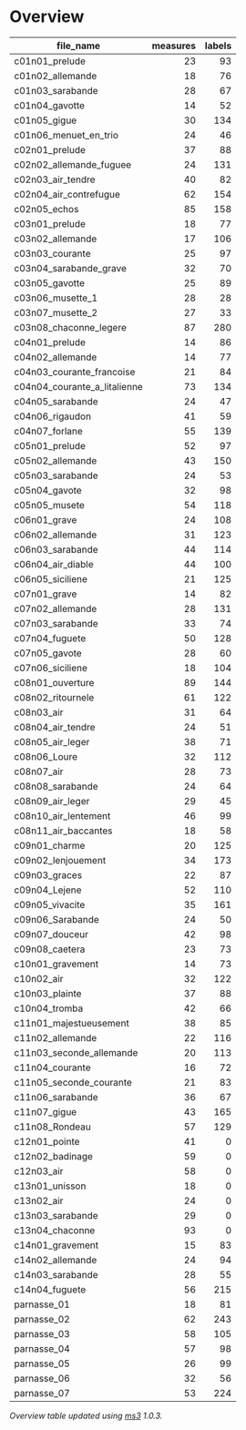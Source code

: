 

# Overview
|         file_name          |measures|labels|
|----------------------------|-------:|-----:|
|c01n01_prelude              |      23|    93|
|c01n02_allemande            |      18|    76|
|c01n03_sarabande            |      28|    67|
|c01n04_gavotte              |      14|    52|
|c01n05_gigue                |      30|   134|
|c01n06_menuet_en_trio       |      24|    46|
|c02n01_prelude              |      37|    88|
|c02n02_allemande_fuguee     |      24|   131|
|c02n03_air_tendre           |      40|    82|
|c02n04_air_contrefugue      |      62|   154|
|c02n05_echos                |      85|   158|
|c03n01_prelude              |      18|    77|
|c03n02_allemande            |      17|   106|
|c03n03_courante             |      25|    97|
|c03n04_sarabande_grave      |      32|    70|
|c03n05_gavotte              |      25|    89|
|c03n06_musette_1            |      28|    28|
|c03n07_musette_2            |      27|    33|
|c03n08_chaconne_legere      |      87|   280|
|c04n01_prelude              |      14|    86|
|c04n02_allemande            |      14|    77|
|c04n03_courante_francoise   |      21|    84|
|c04n04_courante_a_litalienne|      73|   134|
|c04n05_sarabande            |      24|    47|
|c04n06_rigaudon             |      41|    59|
|c04n07_forlane              |      55|   139|
|c05n01_prelude              |      52|    97|
|c05n02_allemande            |      43|   150|
|c05n03_sarabande            |      24|    53|
|c05n04_gavote               |      32|    98|
|c05n05_musete               |      54|   118|
|c06n01_grave                |      24|   108|
|c06n02_allemande            |      31|   123|
|c06n03_sarabande            |      44|   114|
|c06n04_air_diable           |      44|   100|
|c06n05_siciliene            |      21|   125|
|c07n01_grave                |      14|    82|
|c07n02_allemande            |      28|   131|
|c07n03_sarabande            |      33|    74|
|c07n04_fuguete              |      50|   128|
|c07n05_gavote               |      28|    60|
|c07n06_siciliene            |      18|   104|
|c08n01_ouverture            |      89|   144|
|c08n02_ritournele           |      61|   122|
|c08n03_air                  |      31|    64|
|c08n04_air_tendre           |      24|    51|
|c08n05_air_leger            |      38|    71|
|c08n06_Loure                |      32|   112|
|c08n07_air                  |      28|    73|
|c08n08_sarabande            |      24|    64|
|c08n09_air_leger            |      29|    45|
|c08n10_air_lentement        |      46|    99|
|c08n11_air_baccantes        |      18|    58|
|c09n01_charme               |      20|   125|
|c09n02_lenjouement          |      34|   173|
|c09n03_graces               |      22|    87|
|c09n04_Lejene               |      52|   110|
|c09n05_vivacite             |      35|   161|
|c09n06_Sarabande            |      24|    50|
|c09n07_douceur              |      42|    98|
|c09n08_caetera              |      23|    73|
|c10n01_gravement            |      14|    73|
|c10n02_air                  |      32|   122|
|c10n03_plainte              |      37|    88|
|c10n04_tromba               |      42|    66|
|c11n01_majestueusement      |      38|    85|
|c11n02_allemande            |      22|   116|
|c11n03_seconde_allemande    |      20|   113|
|c11n04_courante             |      16|    72|
|c11n05_seconde_courante     |      21|    83|
|c11n06_sarabande            |      36|    67|
|c11n07_gigue                |      43|   165|
|c11n08_Rondeau              |      57|   129|
|c12n01_pointe               |      41|     0|
|c12n02_badinage             |      59|     0|
|c12n03_air                  |      58|     0|
|c13n01_unisson              |      18|     0|
|c13n02_air                  |      24|     0|
|c13n03_sarabande            |      29|     0|
|c13n04_chaconne             |      93|     0|
|c14n01_gravement            |      15|    83|
|c14n02_allemande            |      24|    94|
|c14n03_sarabande            |      28|    55|
|c14n04_fuguete              |      56|   215|
|parnasse_01                 |      18|    81|
|parnasse_02                 |      62|   243|
|parnasse_03                 |      58|   105|
|parnasse_04                 |      57|    98|
|parnasse_05                 |      26|    99|
|parnasse_06                 |      32|    56|
|parnasse_07                 |      53|   224|


*Overview table updated using [ms3](https://johentsch.github.io/ms3/) 1.0.3.*
